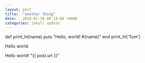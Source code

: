 ```yaml
---
layout: post
title:  "another thing"
date:   2018-05-30 00:18:00 +0800
categories: jekyll update
---
```


def print_hi(name)
    puts "Hello, world! #{name}"
end
print_hi('Tom')

Hello world.

Hello world! "{{ post.url }}"

